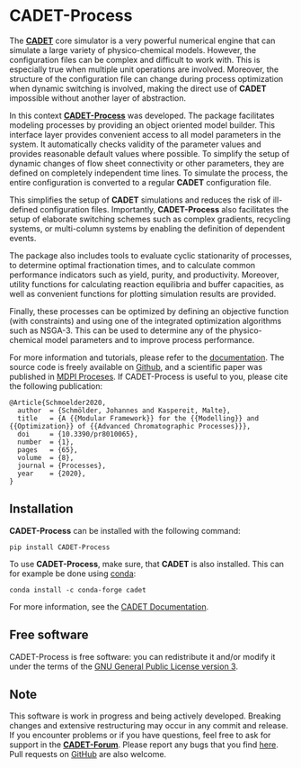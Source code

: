 # CADET-Process

The [**CADET**](https://cadet.github.io) core simulator is a very powerful numerical engine that can simulate a large variety of physico-chemical models.
However, the configuration files can be complex and difficult to work with.
This is especially true when multiple unit operations are involved.
Moreover, the structure of the configuration file can change during process optimization when dynamic switching is involved, making the direct use of **CADET** impossible without another layer of abstraction.

In this context [**CADET-Process**](https://cadet-process.readthedocs.io/en/latest/) was developed.
The package facilitates modeling processes by providing an object oriented model builder.
This interface layer provides convenient access to all model parameters in the system.
It automatically checks validity of the parameter values and provides reasonable default values where possible.
To simplify the setup of dynamic changes of flow sheet connectivity or other parameters, they are defined on completely independent time lines.
To simulate the process, the entire configuration is converted to a regular **CADET** configuration file.

This simplifies the setup of **CADET** simulations and reduces the risk of ill-defined configuration files.
Importantly, **CADET-Process** also facilitates the setup of elaborate switching schemes such as complex gradients, recycling systems, or multi-column systems by enabling the definition of dependent events.

The package also includes tools to evaluate cyclic stationarity of processes, to determine optimal fractionation times, and to calculate common performance indicators such as yield, purity, and productivity.
Moreover, utility functions for calculating reaction equilibria and buffer capacities, as well as convenient functions for plotting simulation results are provided.

Finally, these processes can be optimized by defining an objective function (with constraints) and using one of the integrated optimization algorithms such as NSGA-3.
This can be used to determine any of the physico-chemical model parameters and to improve process performance.

For more information and tutorials, please refer to the [documentation](https://cadet-process.readthedocs.io/en/latest/).
The source code is freely available on [Github](https://github.com/fau-advanced-separations/CADET-Process), and a scientific paper was published in [MDPI Proceses](https://doi.org/10.3390/pr8010065).
If CADET-Process is useful to you, please cite the following publication:

```
@Article{Schmoelder2020,
  author  = {Schmölder, Johannes and Kaspereit, Malte},
  title   = {A {{Modular Framework}} for the {{Modelling}} and {{Optimization}} of {{Advanced Chromatographic Processes}}},
  doi     = {10.3390/pr8010065},
  number  = {1},
  pages   = {65},
  volume  = {8},
  journal = {Processes},
  year    = {2020},
}
```

## Installation
**CADET-Process** can be installed with the following command:

```
pip install CADET-Process
```

To use **CADET-Process**, make sure, that **CADET** is also installed. 
This can for example be done using [conda](https://docs.conda.io/en/latest/):
```
conda install -c conda-forge cadet
```
For more information, see the [CADET Documentation](https://cadet.github.io/master/getting_started/installation.html).

## Free software 
CADET-Process is free software: you can redistribute it and/or modify it under the terms of the [GNU General Public License version 3](https://github.com/fau-advanced-separations/CADET-Process/blob/master/LICENSE).

## Note
This software is work in progress and being actively developed.
Breaking changes and extensive restructuring may occur in any commit and release.
If you encounter problems or if you have questions, feel free to ask for support in the [**CADET-Forum**](https://forum.cadet-web.de).
Please report any bugs that you find [here](https://github.com/fau-advanced-separations/CADET-Process/issues).
Pull requests on [GitHub](https://github.com/fau-advanced-separations/CADET-Process) are also welcome.

